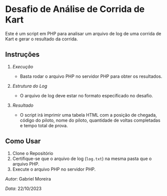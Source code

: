 # Desafio de Análise de Corrida de Kart

Este é um script em PHP para analisar um arquivo de log de uma corrida de Kart e gerar o resultado da corrida.

## Instruções

1. *Execução*

   - Basta rodar o arquivo PHP no servidor PHP para obter os resultados.

2. *Estrutura do Log*

   - O arquivo de log deve estar no formato especificado no desafio.

3. *Resultado*
   - O script irá imprimir uma tabela HTML com a posição de chegada, código do piloto, nome do piloto, quantidade de voltas completadas e tempo total de prova.

## Como Usar

1. Clone o Repositório
2. Certifique-se que o arquivo de log (`log.txt`) na mesma pasta que o arquivo PHP.
3. Execute o arquivo PHP no servidor PHP.


*Autor*: Gabriel Moreira 

*Data*: 22/10/2023